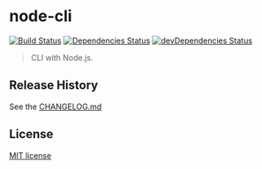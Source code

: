 # node-cli
[![Build Status](https://travis-ci.org/martinjezek/node-cli.svg?branch=master)](https://travis-ci.org/martinjezek/node-cli)
[![Dependencies Status](https://david-dm.org/martinjezek/node-cli.svg)](https://david-dm.org/martinjezek/node-cli#info=dependencies&view=table)
[![devDependencies Status](https://david-dm.org/martinjezek/node-cli/dev-status.svg)](https://david-dm.org/martinjezek/node-cli#info=devDependencies)

> CLI with Node.js.

## Release History

See the [CHANGELOG.md](https://github.com/martinjezek/node-cli/blob/master/CHANGELOG.md)

## License

[MIT license](https://raw.githubusercontent.com/martinjezek/node-cli/master/LICENSE)
